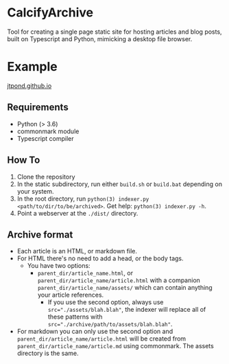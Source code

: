 # CalcifyArchive

Tool for creating a single page static site for hosting articles and blog posts, built on Typescript and Python, mimicking a desktop file browser.

# Example

[jtpond.github.io](jtpond.github.io) 

## Requirements

 * Python (> 3.6)
  * commonmark module
 * Typescript compiler

## How To

  1. Clone the repository
  2. In the static subdirectory, run either `build.sh` or `build.bat` depending on your system.
  3. In the root directory, run `python(3) indexer.py <path/to/dir/to/be/archived>`. Get help: `python(3) indexer.py -h`.
  4. Point a webserver at the `./dist/` directory.

## Archive format

  * Each article is an HTML, or markdown file.
  * For HTML there's no need to add a head, or the body tags.
    * You have two options:
      * `parent_dir/article_name.html`, or `parent_dir/article_name/article.html` with a companion `parent_dir/article_name/assets/` which can contain anything your article references.
        * If you use the second option, always use `src="./assets/blah.blah"`, the indexer will replace all of these patterns with `src="./archive/path/to/assets/blah.blah"`.
  * For markdown you can only use the second option and `parent_dir/article_name/article.html` will be created from `parent_dir/article_name/article.md` using commonmark. The assets directory is the same.
